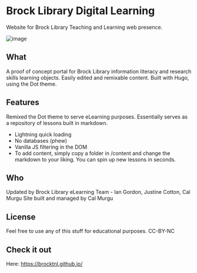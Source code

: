 # Brock Library Digital Learning
Website for Brock Library Teaching and Learning web presence. 

![image](https://user-images.githubusercontent.com/84150867/128230669-8b60329a-d0a6-4c03-850c-6141f4460f6c.png)

## What

A proof of concept portal for Brock Library information literacy and research skills learning objects. Easily edited and remixable content. Built with Hugo, using the Dot theme. 

## Features

Remixed the Dot theme to serve eLearning purposes. Essentially serves as a repository of lessons built in markdown. 

* Lightning quick loading
* No databases (phew)
* Vanilla JS filtering in the DOM 
* To add content, simply copy a folder in /content and change the markdown to your liking. You can spin up new lessons in seconds. 

## Who

Updated by Brock Library eLearning Team - Ian Gordon, Justine Cotton, Cal Murgu
Site built and managed by Cal Murgu

## License

Feel free to use any of this stuff for educational purposes. 
CC-BY-NC

## Check it out 

Here: https://brocktnl.github.io/
